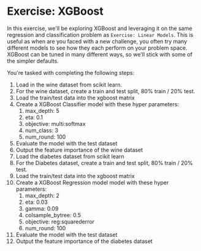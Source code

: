 # Exercise: XGBoost

In this exercise, we'll be exploring XGBoost and leveraging it on the same regression and classification problem as `Exercise: Linear Models`. This is useful as when are you faced with a new challenge, you often try many different models to see how they each perform on your problem space. XGBoost can be tuned in many different ways, so we'll stick with some of the simpler defaults.

You're tasked with completing the following steps:
1. Load in the wine dataset from scikit learn.
2. For the wine dataset, create a train and test split, 80% train / 20% test.
3. Load the train/test data into the xgboost matrix
4. Create a XGBoost Classifier model with these hyper parameters:
    1. max_depth: 5
    2. eta: 0.1
    3. objective: multi:softmax
    4. num_class: 3
    5. num_round: 100
5. Evaluate the model with the test dataset
6. Output the feature importance of the wine dataset
7. Load the diabetes dataset from scikit learn
8. For the Diabetes dataset, create a train and test split, 80% train / 20% test.
9. Load the train/test data into the xgboost matrix
10. Create a XGBoost Regression model model with these hyper parameters:
    1. max_depth: 2
    2. eta: 0.03
    3. gamma: 0.09
    4. colsample_bytree: 0.5
    5. objective: reg:squarederror
    6. num_round: 100
11. Evaluate the model with the test dataset
12. Output the feature importance of the diabetes dataset